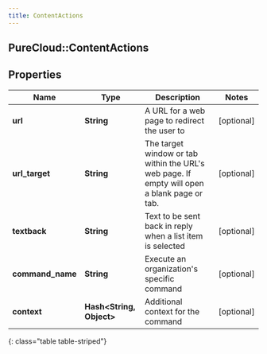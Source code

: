 ```yaml
---
title: ContentActions
---
```

## PureCloud::ContentActions

## Properties

|Name | Type | Description | Notes|
|------------ | ------------- | ------------- | -------------|
| **url** | **String** | A URL for a web page to redirect the user to | [optional] |
| **url_target** | **String** | The target window or tab within the URL&#39;s web page. If empty will open a blank page or tab. | [optional] |
| **textback** | **String** | Text to be sent back in reply when a list item is selected | [optional] |
| **command_name** | **String** | Execute an organization&#39;s specific command | [optional] |
| **context** | **Hash&lt;String, Object&gt;** | Additional context for the command | [optional] |
{: class="table table-striped"}


